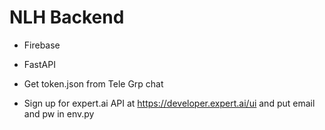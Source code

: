 # NLH Backend

- Firebase
- FastAPI

- Get token.json from Tele Grp chat
- Sign up for expert.ai API at https://developer.expert.ai/ui and put email and pw in env.py